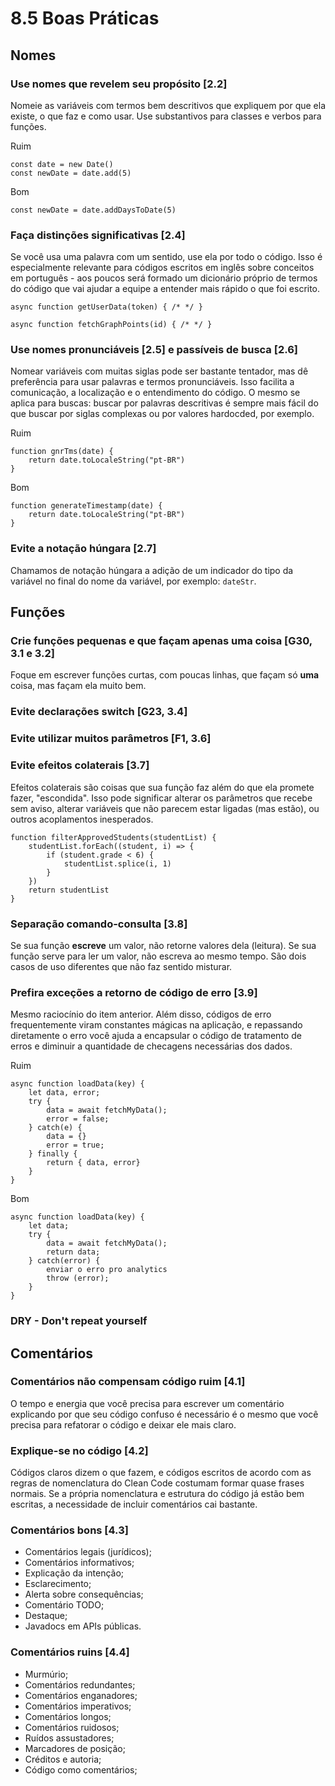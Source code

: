 # 8.5 Boas Práticas

## Nomes

### Use nomes que revelem seu propósito [2.2]

Nomeie as variáveis com termos bem descritivos que expliquem por que ela existe, o que faz e como usar. Use substantivos para classes e verbos para funções.

Ruim

```
const date = new Date()
const newDate = date.add(5)
```

Bom

```
const newDate = date.addDaysToDate(5)
```

### Faça distinções significativas [2.4]

Se você usa uma palavra com um sentido, use ela por todo o código. Isso é especialmente relevante para códigos escritos em inglês sobre conceitos em português - aos poucos será formado um dicionário próprio de termos do código que vai ajudar a equipe a entender mais rápido o que foi escrito.

```
async function getUserData(token) { /* */ }

async function fetchGraphPoints(id) { /* */ }
```

### Use nomes pronunciáveis [2.5] e passíveis de busca [2.6]

Nomear variáveis com muitas siglas pode ser bastante tentador, mas dê preferência para usar palavras e termos pronunciáveis. Isso facilita a comunicação, a localização e o entendimento do código. O mesmo se aplica para buscas: buscar por palavras descritivas é sempre mais fácil do que buscar por siglas complexas ou por valores hardocded, por exemplo.

Ruim

```
function gnrTms(date) {
    return date.toLocaleString("pt-BR")
}
```

Bom

```
function generateTimestamp(date) {
    return date.toLocaleString("pt-BR")
}
```

### Evite a notação húngara [2.7]

Chamamos de notação húngara a adição de um indicador do tipo da variável no final do nome da variável, por exemplo: `dateStr`.

## Funções

### Crie funções pequenas e que façam apenas uma coisa [G30, 3.1 e 3.2]

Foque em escrever funções curtas, com poucas linhas, que façam só **uma** coisa, mas façam ela muito bem.

### Evite declarações switch [G23, 3.4]

### Evite utilizar muitos parâmetros [F1, 3.6]

### Evite efeitos colaterais [3.7]

Efeitos colaterais são coisas que sua função faz além do que ela promete fazer, "escondida". Isso pode significar alterar os parâmetros que recebe sem aviso, alterar variáveis que não parecem estar ligadas (mas estão), ou outros acoplamentos inesperados.

```
function filterApprovedStudents(studentList) {
    studentList.forEach((student, i) => {
        if (student.grade < 6) {
            studentList.splice(i, 1)
        }
    })
    return studentList
}
```

### Separação comando-consulta [3.8]

Se sua função **escreve** um valor, não retorne valores dela (leitura). Se sua função serve para ler um valor, não escreva ao mesmo tempo. São dois casos de uso diferentes que não faz sentido misturar.

### Prefira exceções a retorno de código de erro [3.9]

Mesmo raciocínio do item anterior. Além disso, códigos de erro frequentemente viram constantes mágicas na aplicação, e repassando diretamente o erro você ajuda a encapsular o código de tratamento de erros e diminuir a quantidade de checagens necessárias dos dados.

Ruim

```
async function loadData(key) {
    let data, error;
    try {
        data = await fetchMyData();
        error = false;
    } catch(e) {
        data = {}
        error = true;
    } finally {
        return { data, error}
    }
}
```

Bom

```
async function loadData(key) {
    let data;
    try {
        data = await fetchMyData();
        return data;
    } catch(error) {
        enviar o erro pro analytics
        throw (error);
    }
}
```

### DRY - Don't repeat yourself

## Comentários

### Comentários **não** compensam código ruim [4.1]

O tempo e energia que você precisa para escrever um comentário explicando por que seu código confuso é necessário é o mesmo que você precisa para refatorar o código e deixar ele mais claro.

### Explique-se no código [4.2]

Códigos claros dizem o que fazem, e códigos escritos de acordo com as regras de nomenclatura do Clean Code costumam formar quase frases normais. Se a própria nomenclatura e estrutura do código já estão bem escritas, a necessidade de incluir comentários cai bastante.

### Comentários bons [4.3]

- Comentários legais (jurídicos);
- Comentários informativos;
- Explicação da intenção;
- Esclarecimento;
- Alerta sobre consequências;
- Comentário TODO;
- Destaque;
- Javadocs em APIs públicas.

### Comentários ruins [4.4]

- Murmúrio;
- Comentários redundantes;
- Comentários enganadores;
- Comentários imperativos;
- Comentários longos;
- Comentários ruidosos;
- Ruídos assustadores;
- Marcadores de posição;
- Créditos e autoria;
- Código como comentários;
